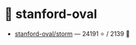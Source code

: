 # 👤 stanford-oval

- [stanford-oval/storm](https://github.com/stanford-oval/storm) — 24191 ⭐️ / 2139 🍴
